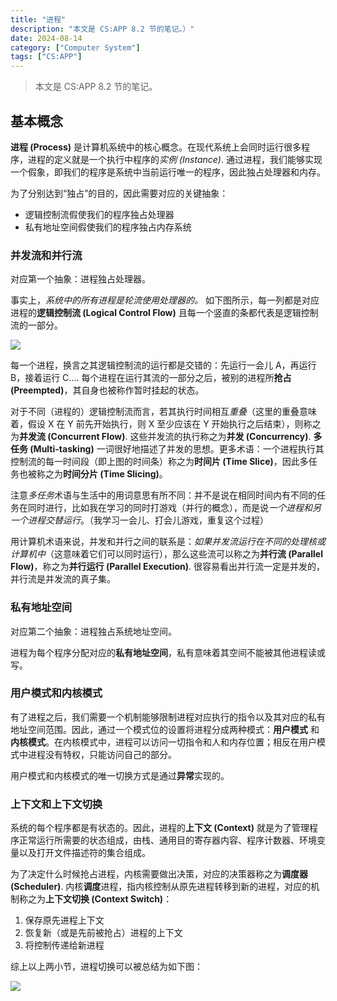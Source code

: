 ```yaml
---
title: "进程"
description: "本文是 CS:APP 8.2 节的笔记。）"
date: 2024-08-14
category: ["Computer System"]
tags: ["CS:APP"]
---
```



> 本文是 CS:APP 8.2 节的笔记。

## 基本概念

**进程 (Process)** 是计算机系统中的核心概念。在现代系统上会同时运行很多程序，进程的定义就是一个执行中程序的*实例 (Instance)*. 通过进程，我们能够实现一个假象，即我们的程序是系统中当前运行唯一的程序，因此独占处理器和内存。

为了分别达到“独占”的目的，因此需要对应的关键抽象：
- 逻辑控制流假使我们的程序独占处理器
- 私有地址空间假使我们的程序独占内存系统

### 并发流和并行流

对应第一个抽象：进程独占处理器。

事实上，*系统中的所有进程是轮流使用处理器的。* 如下图所示，每一列都是对应进程的**逻辑控制流 (Logical Control Flow)** 且每一个竖直的条都代表是逻辑控制流的一部分。

![](https://pub-f4fb14aad5ef4ee6a83bd71292941254.r2.dev/202408141228940.png)

每一个进程，换言之其逻辑控制流的运行都是交错的：先运行一会儿 A，再运行 B，接着运行 C.... 每个进程在运行其流的一部分之后，被别的进程所**抢占 (Preempted)**，其自身也被称作暂时挂起的状态。

对于不同（进程的）逻辑控制流而言，若其执行时间相互*重叠*（这里的重叠意味着，假设 X 在 Y 前先开始执行，则 X 至少应该在 Y 开始执行之后结束），则称之为**并发流 (Concurrent Flow)**. 这些并发流的执行称之为**并发 (Concurrency)**. **多任务 (Multi-tasking)** 一词很好地描述了并发的思想。更多术语：一个进程执行其控制流的每一时间段（即上图的时间条）称之为**时间片 (Time Slice)**，因此多任务也被称之为**时间分片 (Time Slicing)**。

注意*多任务*术语与生活中的用词意思有所不同：并不是说在相同时间内有不同的任务在同时进行，比如我在学习的同时打游戏（并行的概念），而是说*一个进程和另一个进程交替运行*。（我学习一会儿、打会儿游戏，重复这个过程）

用计算机术语来说，并发和并行之间的联系是：*如果并发流运行在不同的处理核或计算机中*（这意味着它们可以同时运行），那么这些流可以称之为**并行流 (Parallel Flow)**，称之为**并行运行 (Parallel Execution)**. 很容易看出并行流一定是并发的，并行流是并发流的真子集。


### 私有地址空间

对应第二个抽象：进程独占系统地址空间。

进程为每个程序分配对应的**私有地址空间**，私有意味着其空间不能被其他进程读或写。

### 用户模式和内核模式

有了进程之后，我们需要一个机制能够限制进程对应执行的指令以及其对应的私有地址空间范围。因此，通过一个模式位的设置将进程分成两种模式：**用户模式** 和 **内核模式**。在内核模式中，进程可以访问一切指令和人和内存位置；相反在用户模式中进程没有特权，只能访问自己的部分。

用户模式和内核模式的唯一切换方式是通过**异常**实现的。

### 上下文和上下文切换

系统的每个程序都是有状态的。因此，进程的**上下文 (Context)** 就是为了管理程序正常运行所需要的状态组成，由栈、通用目的寄存器内容、程序计数器、环境变量以及打开文件描述符的集合组成。

为了决定什么时候抢占进程，内核需要做出决策，对应的决策器称之为**调度器 (Scheduler)**. 内核**调度**进程，指内核控制从原先进程转移到新的进程，对应的机制称之为**上下文切换 (Context Switch)**：
1. 保存原先进程上下文
2. 恢复新（或是先前被抢占）进程的上下文
3. 将控制传递给新进程

综上以上两小节，进程切换可以被总结为如下图：

![](https://pub-f4fb14aad5ef4ee6a83bd71292941254.r2.dev/202408141301953.png)